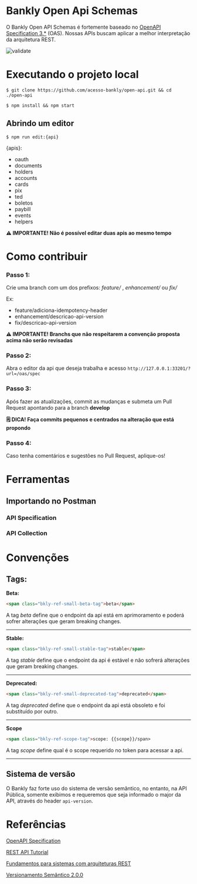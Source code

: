 # Bankly Open Api Schemas

O Bankly Open API Schemas é fortemente baseado no [OpenAPI Specification 3.*](https://swagger.io/specification) (OAS). Nossas APIs buscam aplicar a melhor interpretação da arquitetura REST.


![validate](https://github.com/acesso-bankly/open-api/actions/workflows/review.yaml/badge.svg)


# Executando o projeto local

```
$ git clone https://github.com/acesso-bankly/open-api.git && cd ./open-api
```

```
$ npm install && npm start
```

## Abrindo um editor

```
$ npm run edit:{api}
```

{apis}:

- oauth
- documents
- holders
- accounts
- cards
- pix
- ted
- boletos
- paybill
- events
- helpers

**⚠️ IMPORTANTE! Não é possível editar duas apis ao mesmo tempo**


# Como contribuir

### **Passo 1:** 

Crie uma branch com um dos prefixos: _feature/_ , _enhancement/_ ou _fix/_ 

Ex: 

- feature/adiciona-idempotency-header
- enhancement/descricao-api-version
- fix/descricao-api-version

**⚠️ IMPORTANTE! Branchs que não respeitarem a convenção proposta acima não serão revisadas**

### **Passo 2:**  

Abra o editor da api que deseja trabalha e acesso ```http://127.0.0.1:33201/?url=/oas/spec``` 

### **Passo 3:**  

Após fazer as atualizações, commit as mudanças e submeta um Pull Request apontando para a branch **develop**

**🗒️ DICA! Faça commits pequenos e centrados na alteração que está propondo**

### **Passo 4:**  

Caso tenha comentários e sugestões no Pull Request, aplique-os!


# Ferramentas

## Importando no Postman

### API Specification

### API Collection

# Convenções

## **Tags:**

**Beta:** 

```html
<span class="bkly-ref-small-beta-tag">beta</span>
```

A tag _beta_ define que o endpoint da api está em aprimoramento e poderá sofrer alterações que geram breaking changes.

---

**Stable:**

```html
<span class="bkly-ref-small-stable-tag">stable</span>
```

A tag _stable_ define que o endpoint da api é estável e não sofrerá alterações que geram breaking changes.

---

**Deprecated:**

```html
<span class="bkly-ref-small-deprecated-tag">deprecated</span>
```

A tag _deprecated_ define que o endpoint da api está obsoleto e foi substituído por outro.

---

**Scope**

```html
<span class="bkly-ref-scope-tag">scope: {{scope}}/span>
```

A tag _scope_ define qual é o scope requerido no token para acessar a api.

---

## Sistema de versão

O Bankly faz forte uso do sistema de versão semântico, no entanto, na API Pública, somente exibimos e requeremos que seja informado o major da API, através do header ```api-version```.

# Referências

[OpenAPI Specification](https://swagger.io/specification)

[REST API Tutorial](https://restfulapi.net)

[Fundamentos para sistemas com arquiteturas REST](https://arquiteturadesoftware.online/capitulos/capitulo-09)

[Versionamento Semântico 2.0.0](https://semver.org/lang/pt-BR)